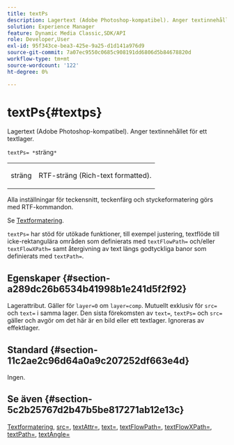 ```yaml
---
title: textPs
description: Lagertext (Adobe Photoshop-kompatibel). Anger textinnehållet för ett textlager.
solution: Experience Manager
feature: Dynamic Media Classic,SDK/API
role: Developer,User
exl-id: 95f343ce-bea3-425e-9a25-d1d141a976d9
source-git-commit: 7a07ec9550c0685c908191dd6806d5b84678820d
workflow-type: tm+mt
source-wordcount: '122'
ht-degree: 0%

---
```


# textPs{#textps}

Lagertext (Adobe Photoshop-kompatibel). Anger textinnehållet för ett textlager.

`textPs= *`sträng`*`

<table id="simpletable_4E2D08FD4EEC4EDC9EFE9F6F2E22DB0C"> 
 <tr class="strow"> 
  <td class="stentry"> <p><span class="codeph"><span class="varname"> sträng </span> </span> </p> </td> 
  <td class="stentry"> <p>RTF-sträng (Rich-text formatted). </p></td> 
 </tr> 
</table>

Alla inställningar för teckensnitt, teckenfärg och styckeformatering görs med RTF-kommandon.

Se [Textformatering](../../../../../is-api/http-ref/image-serving-api-ref/c-http-protocol-reference/c-text-formatting/c-text-formatting.md#concept-0d3136db7f6f49668274541cd4b6364c).

`textPs=` har stöd för utökade funktioner, till exempel justering, textflöde till icke-rektangulära områden som definierats med `textFlowPath=` och/eller `textFlowXPath=` samt återgivning av text längs godtyckliga banor som definierats med `textPath=`.

## Egenskaper {#section-a289dc26b6534b41998b1e241d5f2f92}

Lagerattribut. Gäller för `layer=0` om `layer=comp`. Mutuellt exklusiv för `src=` och `text=` i samma lager. Den sista förekomsten av `text=`, `textPs=` och `src=` gäller och avgör om det här är en bild eller ett textlager. Ignoreras av effektlager.

## Standard {#section-11c2ae2c96d64a0a9c207252df663e4d}

Ingen.

## Se även {#section-5c2b25767d2b47b5be817271ab12e13c}

[Textformatering](../../../../../is-api/http-ref/image-serving-api-ref/c-http-protocol-reference/c-text-formatting/c-text-formatting.md#concept-0d3136db7f6f49668274541cd4b6364c), [src=](../../../../../is-api/http-ref/image-serving-api-ref/c-http-protocol-reference/c-command-reference/r-src.md#reference-f6506637778c4c69bf106a7924a91ab1), [textAttr=](../../../../../is-api/http-ref/image-serving-api-ref/c-http-protocol-reference/c-command-reference/r-textattr.md#reference-ff00484fa3244286abeff34911f7ec0d), [text=](../../../../../is-api/http-ref/image-serving-api-ref/c-http-protocol-reference/c-command-reference/r-text.md#reference-84634052e48548539a1ef63cbe41f22f), [textFlowPath=](../../../../../is-api/http-ref/image-serving-api-ref/c-http-protocol-reference/c-command-reference/r-textflowpath.md#reference-0b8d9493d71342f0b6a64a6d221584ef), [textFlowXPath=](../../../../../is-api/http-ref/image-serving-api-ref/c-http-protocol-reference/c-command-reference/r-textflowxpath.md#reference-c55d4e41a28f40aca6a24ca218c28542), [textPath=](../../../../../is-api/http-ref/image-serving-api-ref/c-http-protocol-reference/c-command-reference/r-textpath.md#reference-b09cc0902dff4725bdb54d5da4076ccd), [textAngle=](../../../../../is-api/http-ref/image-serving-api-ref/c-http-protocol-reference/c-command-reference/r-textangle.md#reference-447f624c0e764d0cb5c75846d1b44d15)
